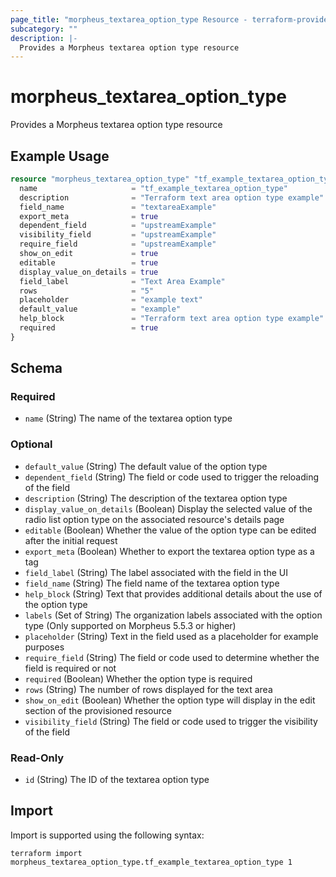 ```yaml
---
page_title: "morpheus_textarea_option_type Resource - terraform-provider-morpheus"
subcategory: ""
description: |-
  Provides a Morpheus textarea option type resource
---
```


# morpheus_textarea_option_type

Provides a Morpheus textarea option type resource

## Example Usage

```terraform
resource "morpheus_textarea_option_type" "tf_example_textarea_option_type" {
  name                     = "tf_example_textarea_option_type"
  description              = "Terraform text area option type example"
  field_name               = "textareaExample"
  export_meta              = true
  dependent_field          = "upstreamExample"
  visibility_field         = "upstreamExample"
  require_field            = "upstreamExample"
  show_on_edit             = true
  editable                 = true
  display_value_on_details = true
  field_label              = "Text Area Example"
  rows                     = "5"
  placeholder              = "example text"
  default_value            = "example"
  help_block               = "Terraform text area option type example"
  required                 = true
}
```

<!-- schema generated by tfplugindocs -->
## Schema

### Required

- `name` (String) The name of the textarea option type

### Optional

- `default_value` (String) The default value of the option type
- `dependent_field` (String) The field or code used to trigger the reloading of the field
- `description` (String) The description of the textarea option type
- `display_value_on_details` (Boolean) Display the selected value of the radio list option type on the associated resource's details page
- `editable` (Boolean) Whether the value of the option type can be edited after the initial request
- `export_meta` (Boolean) Whether to export the textarea option type as a tag
- `field_label` (String) The label associated with the field in the UI
- `field_name` (String) The field name of the textarea option type
- `help_block` (String) Text that provides additional details about the use of the option type
- `labels` (Set of String) The organization labels associated with the option type (Only supported on Morpheus 5.5.3 or higher)
- `placeholder` (String) Text in the field used as a placeholder for example purposes
- `require_field` (String) The field or code used to determine whether the field is required or not
- `required` (Boolean) Whether the option type is required
- `rows` (String) The number of rows displayed for the text area
- `show_on_edit` (Boolean) Whether the option type will display in the edit section of the provisioned resource
- `visibility_field` (String) The field or code used to trigger the visibility of the field

### Read-Only

- `id` (String) The ID of the textarea option type

## Import

Import is supported using the following syntax:

```shell
terraform import morpheus_textarea_option_type.tf_example_textarea_option_type 1
```

